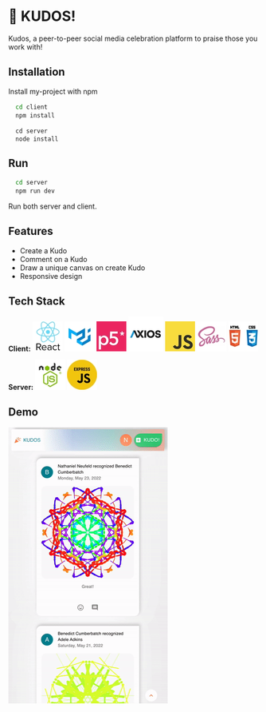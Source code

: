 <body color="white">

# 🎉 KUDOS!

Kudos, a peer-to-peer social media celebration platform to praise those you work with!

## Installation

Install my-project with npm

```zsh
  cd client
  npm install
```

```node
  cd server
  node install
```

## Run

```zsh
  cd server
  npm run dev
```

Run both server and client.

## Features

- Create a Kudo
- Comment on a Kudo
- Draw a unique canvas on create Kudo
- Responsive design

## Tech Stack

**Client:**  <img src="/README/tech-stack/react60.jpg"> <img src="/README/tech-stack/mui60.jpg">  <img src="/README/tech-stack/p560.jpg">  <img src="/README/tech-stack/axios70.jpg">  <img src="/README/tech-stack/js60.jpg">  <img src="/README/tech-stack/sass60.jpg">  <img src="/README/tech-stack/html-css60.jpg">

**Server:**  <img src="/README/tech-stack/nodejs60.jpg">  <img src="/README/tech-stack/express60.jpg">

## Demo

<img src="/README/kudos.gif" width="320">
